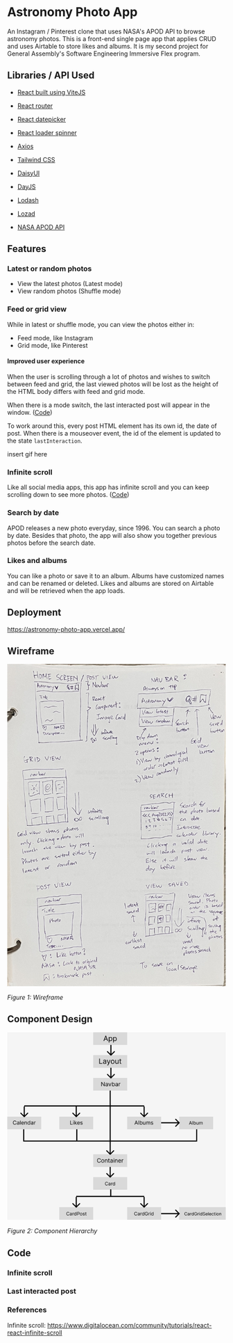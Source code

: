 # Astronomy Photo App
An Instagram / Pinterest clone that uses NASA's APOD API to browse astronomy photos. This is a front-end single page app that applies CRUD and uses Airtable to store likes and albums.
It is my second project for General Assembly's Software Engineering Immersive Flex program.

## Libraries / API Used

- [React built using ViteJS](https://vitejs.dev/)
- [React router](https://reactrouter.com/en/main)
- [React datepicker](https://www.npmjs.com/package/react-datepicker)
- [React loader spinner](https://www.npmjs.com/package/react-loader-spinner)
- [Axios](https://github.com/axios/axios)
- [Tailwind CSS](https://tailwindcss.com/)
- [DaisyUI](https://daisyui.com/)
- [DayJS](https://day.js.org/)
- [Lodash](https://lodash.com/)
- [Lozad](https://apoorv.pro/lozad.js/)

- [NASA APOD API](https://github.com/nasa/apod-api)

## Features

### Latest or random photos
- View the latest photos (Latest mode)
- View random photos (Shuffle mode)

### Feed or grid view
While in latest or shuffle mode, you can view the photos either in:
- Feed mode, like Instagram
- Grid mode, like Pinterest

#### Improved user experience
When the user is scrolling through a lot of photos and wishes to switch between feed and grid, the last viewed photos will be lost as the height of the HTML body differs with feed and grid mode.

When there is a mode switch, the last interacted post will appear in the window. ([Code](https://github.com/berwyntan/astronomy-photo-app#code))

To work around this, every post HTML element has its own id, the date of post. When there is a mouseover event, the id of the element is updated to the state `lastInteraction`.

insert gif here

### Infinite scroll
Like all social media apps, this app has infinite scroll and you can keep scrolling down to see more photos.
([Code](https://github.com/berwyntan/astronomy-photo-app#code))

### Search by date
APOD releases a new photo everyday, since 1996. You can search a photo by date. Besides that photo, the app will also show you together previous photos before the search date.

### Likes and albums
You can like a photo or save it to an album. Albums have customized names and can be renamed or deleted. Likes and albums are stored on Airtable and will be retrieved when the app loads.

## Deployment

https://astronomy-photo-app.vercel.app/

## Wireframe

<img src="./readme/wireframe.jpg" alt="wireframe" width="600">

*Figure 1: Wireframe*

## Component Design

<img src="./readme/component-design.png" alt="component-design">

*Figure 2: Component Hierarchy*

## Code

### Infinite scroll
### Last interacted post

### References
Infinite scroll:
https://www.digitalocean.com/community/tutorials/react-react-infinite-scroll



